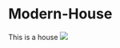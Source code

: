 # Modern-House
This is a house 
<img src = "ahttps://github.com/Jael-Lois/Modern-House/blob/main/modern%20house.png">
